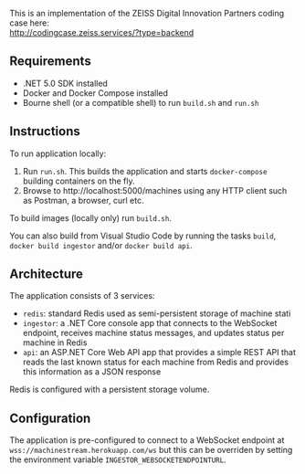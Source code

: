 This is an implementation of the ZEISS Digital Innovation Partners coding case here:<br>
http://codingcase.zeiss.services/?type=backend

## Requirements

- .NET 5.0 SDK installed
- Docker and Docker Compose installed
- Bourne shell (or a compatible shell) to run `build.sh` and `run.sh`

## Instructions

To run application locally:

1. Run `run.sh`. This builds the application and starts `docker-compose` building containers on the fly.
2. Browse to http://localhost:5000/machines using any HTTP client such as Postman, a browser, curl etc.

To build images (locally only) run `build.sh`.

You can also build from Visual Studio Code by running the tasks `build`, `docker build ingestor` and/or `docker build api`.

## Architecture

The application consists of 3 services:

- `redis`: standard Redis used as semi-persistent storage of machine stati
- `ingestor`: a .NET Core console app that connects to the WebSocket endpoint, receives machine status messages, and updates status per machine in Redis
- `api`: an ASP.NET Core Web API app that provides a simple REST API that reads the last known status for each machine from Redis and provides this information as a JSON response

Redis is configured with a persistent storage volume.

## Configuration

The application is pre-configured to connect to a WebSocket endpoint at `wss://machinestream.herokuapp.com/ws` but this can be overriden by setting the environment variable `INGESTOR_WEBSOCKETENDPOINTURL`.
